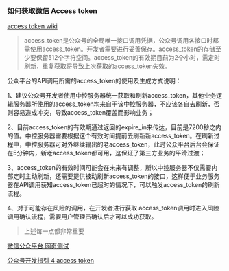 ### 如何获取微信 Access token

[access token wiki](https://developers.weixin.qq.com/doc/offiaccount/Basic_Information/Get_access_token.html)
> 
> access_token是公众号的全局唯一接口调用凭据，公众号调用各接口时都需使用access_token。开发者需要进行妥善保存。access_token的存储至少要保留512个字符空间。access_token的有效期目前为2个小时，需定时刷新，重复获取将导致上次获取的access_token失效。
> 
公众平台的API调用所需的access_token的使用及生成方式说明：
> 
1、建议公众号开发者使用中控服务器统一获取和刷新access_token，其他业务逻辑服务器所使用的access_token均来自于该中控服务器，不应该各自去刷新，否则容易造成冲突，导致access_token覆盖而影响业务；
> 
2、目前access_token的有效期通过返回的expire_in来传达，目前是7200秒之内的值。中控服务器需要根据这个有效时间提前去刷新新access_token。在刷新过程中，中控服务器可对外继续输出的老access_token，此时公众平台后台会保证在5分钟内，新老access_token都可用，这保证了第三方业务的平滑过渡；
> 
3、access_token的有效时间可能会在未来有调整，所以中控服务器不仅需要内部定时主动刷新，还需要提供被动刷新access_token的接口，这样便于业务服务器在API调用获知access_token已超时的情况下，可以触发access_token的刷新流程。
> 
4、对于可能存在风险的调用，在开发者进行获取 access_token调用时进入风险调用确认流程，需要用户管理员确认后才可以成功获取。
> 
> 上述每一点都非常重要

[微信公众平台 网页测试](https://mp.weixin.qq.com/debug/)


[公众号开发指引 4 access token](https://developers.weixin.qq.com/doc/offiaccount/Getting_Started/Getting_Started_Guide.html)